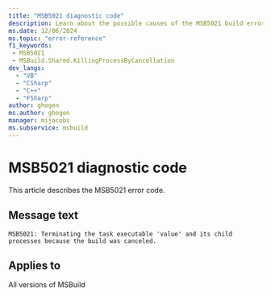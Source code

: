 ```yaml
---
title: "MSB5021 diagnostic code"
description: Learn about the possible causes of the MSB5021 build error, and get troubleshooting tips.
ms.date: 12/06/2024
ms.topic: "error-reference"
f1_keywords:
 - MSB5021
 - MSBuild.Shared.KillingProcessByCancellation
dev_langs:
  - "VB"
  - "CSharp"
  - "C++"
  - "FSharp"
author: ghogen
ms.author: ghogen
manager: mijacobs
ms.subservice: msbuild
---
```


# MSB5021 diagnostic code

<!-- :::ErrorDefinitionDescription::: -->
<!-- :::editable-content name="introDescription"::: -->
This article describes the MSB5021 error code.
<!-- :::editable-content-end::: -->

## Message text

`MSB5021: Terminating the task executable 'value' and its child processes because the build was canceled.`

<!-- :::editable-content name="postOutputDescription"::: -->
<!--
{StrBegin="MSB5021: "}
-->
<!-- :::editable-content-end::: -->
<!-- :::ErrorDefinitionDescription-end::: -->

## Applies to

All versions of MSBuild

